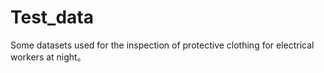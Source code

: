 # Test_data
  Some datasets used for the inspection of protective clothing for electrical workers at night。

